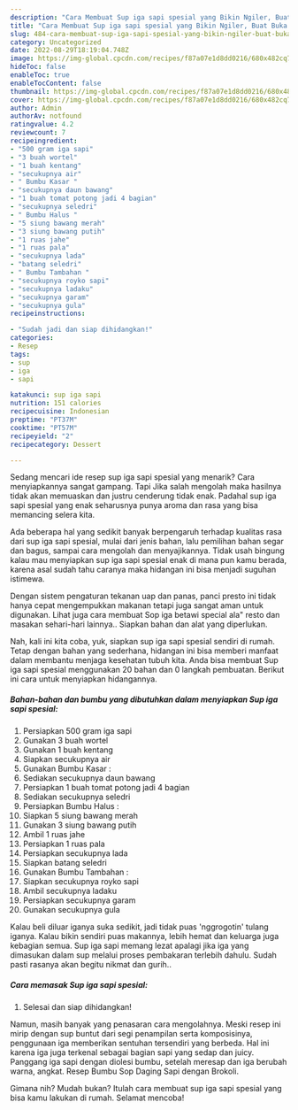 ```yaml
---
description: "Cara Membuat Sup iga sapi spesial yang Bikin Ngiler, Buat Buka Puasa Enak Banget"
title: "Cara Membuat Sup iga sapi spesial yang Bikin Ngiler, Buat Buka Puasa Enak Banget"
slug: 484-cara-membuat-sup-iga-sapi-spesial-yang-bikin-ngiler-buat-buka-puasa-enak-banget
category: Uncategorized
date: 2022-08-29T18:19:04.748Z
image: https://img-global.cpcdn.com/recipes/f87a07e1d8dd0216/680x482cq70/sup-iga-sapi-spesial-foto-resep-utama.jpg
hideToc: false
enableToc: true
enableTocContent: false
thumbnail: https://img-global.cpcdn.com/recipes/f87a07e1d8dd0216/680x482cq70/sup-iga-sapi-spesial-foto-resep-utama.jpg
cover: https://img-global.cpcdn.com/recipes/f87a07e1d8dd0216/680x482cq70/sup-iga-sapi-spesial-foto-resep-utama.jpg
author: Admin
authorAv: notfound
ratingvalue: 4.2
reviewcount: 7
recipeingredient:
- "500 gram iga sapi"
- "3 buah wortel"
- "1 buah kentang"
- "secukupnya air"
- " Bumbu Kasar "
- "secukupnya daun bawang"
- "1 buah tomat potong jadi 4 bagian"
- "secukupnya seledri"
- " Bumbu Halus "
- "5 siung bawang merah"
- "3 siung bawang putih"
- "1 ruas jahe"
- "1 ruas pala"
- "secukupnya lada"
- "batang seledri"
- " Bumbu Tambahan "
- "secukupnya royko sapi"
- "secukupnya ladaku"
- "secukupnya garam"
- "secukupnya gula"
recipeinstructions:

- "Sudah jadi dan siap dihidangkan!"
categories:
- Resep
tags:
- sup
- iga
- sapi

katakunci: sup iga sapi 
nutrition: 151 calories
recipecuisine: Indonesian
preptime: "PT37M"
cooktime: "PT57M"
recipeyield: "2"
recipecategory: Dessert

---
```



Sedang mencari ide resep sup iga sapi spesial yang menarik? Cara menyiapkannya sangat gampang. Tapi Jika salah mengolah maka hasilnya tidak akan memuaskan dan justru cenderung tidak enak. Padahal sup iga sapi spesial yang enak seharusnya punya aroma dan rasa yang bisa memancing selera kita.


Ada beberapa hal yang sedikit banyak berpengaruh terhadap kualitas rasa dari sup iga sapi spesial, mulai dari jenis bahan, lalu pemilihan bahan segar dan bagus, sampai cara mengolah dan menyajikannya. Tidak usah bingung kalau mau menyiapkan sup iga sapi spesial enak di mana pun kamu berada, karena asal sudah tahu caranya maka hidangan ini bisa menjadi suguhan istimewa.

Dengan sistem pengaturan tekanan uap dan panas, panci presto ini tidak hanya cepat mengempukkan makanan tetapi juga sangat aman untuk digunakan. Lihat juga cara membuat Sop iga betawi special ala&#34; resto dan masakan sehari-hari lainnya.. Siapkan bahan dan alat yang diperlukan.


Nah, kali ini kita coba, yuk, siapkan sup iga sapi spesial sendiri di rumah. Tetap dengan bahan yang sederhana, hidangan ini bisa memberi manfaat dalam membantu menjaga kesehatan tubuh kita. Anda bisa membuat Sup iga sapi spesial menggunakan 20 bahan dan 0 langkah pembuatan. Berikut ini cara untuk menyiapkan hidangannya.

<!--inarticleads1-->

##### Bahan-bahan dan bumbu yang dibutuhkan dalam menyiapkan Sup iga sapi spesial:

1. Persiapkan 500 gram iga sapi
1. Gunakan 3 buah wortel
1. Gunakan 1 buah kentang
1. Siapkan secukupnya air
1. Gunakan  Bumbu Kasar :
1. Sediakan secukupnya daun bawang
1. Persiapkan 1 buah tomat potong jadi 4 bagian
1. Sediakan secukupnya seledri
1. Persiapkan  Bumbu Halus :
1. Siapkan 5 siung bawang merah
1. Gunakan 3 siung bawang putih
1. Ambil 1 ruas jahe
1. Persiapkan 1 ruas pala
1. Persiapkan secukupnya lada
1. Siapkan batang seledri
1. Gunakan  Bumbu Tambahan :
1. Siapkan secukupnya royko sapi
1. Ambil secukupnya ladaku
1. Persiapkan secukupnya garam
1. Gunakan secukupnya gula


Kalau beli diluar iganya suka sedikit, jadi tidak puas &#39;nggrogotin&#39; tulang iganya. Kalau bikin sendiri puas makannya, lebih hemat dan keluarga juga kebagian semua. Sup iga sapi memang lezat apalagi jika iga yang dimasukan dalam sup melalui proses pembakaran terlebih dahulu. Sudah pasti rasanya akan begitu nikmat dan gurih.. 

<!--inarticleads2-->

##### Cara memasak Sup iga sapi spesial:


1. Selesai dan siap dihidangkan!

Namun, masih banyak yang penasaran cara mengolahnya. Meski resep ini mirip dengan sup buntut dari segi penampilan serta komposisinya, penggunaan iga memberikan sentuhan tersendiri yang berbeda. Hal ini karena iga juga terkenal sebagai bagian sapi yang sedap dan juicy. Panggang iga sapi dengan diolesi bumbu, setelah meresap dan iga berubah warna, angkat. Resep Bumbu Sop Daging Sapi dengan Brokoli. 

Gimana nih? Mudah bukan? Itulah cara membuat sup iga sapi spesial yang bisa kamu lakukan di rumah. Selamat mencoba!
